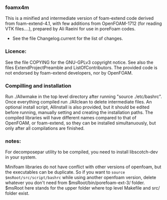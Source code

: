 ###  foamx4m
This is a minified and intermediate version of foam-extend code derived
from foam-extend-4.1, with few additions from OpenFOAM-1712 (for reading VTK files....), 
prepared by Ali Raeini for use in poreFoam codes.

* See the file Changelog.current for the list of changes.

### Licence: 
See the file COPYING for the GNU-GPLv3 copyright notice.
See also the files ExtendProjectPreamble and ListOfContributors.
The provided code is not endorsed by foam-extend developers, nor by OpenFOAM. 

### Compilling and installation
Run ./Allwmake in the top level directory after running "source ./etc/bashrc".
Once everything compiled run ./Allclean to delete intermediate files. 
An optional install script, Allinstall is also provided, but it should
be edited before running, manually setting and creating the installation paths.
The compiled libraries will have different names compared to that of OpenFOAM, 
or foam-extend, so they can be installed simultanuously, but only after all 
compilations are finished.


### notes:

For decomposepar utility to be compiled, you need to install 
libscotch-dev in your system.

Minifoam libraries do not have conflict with other versions of 
openfoam, but the executables  can be duplicate.  So if you want to 
`source $msRoot/src/script/bashrc`  while using another openfoam version, 
delete whatever you don't need from $msRoot/bin/porefoam-ext-3/ 
folder. $msRoot here stands for the upper folder where top level 
Makefile and src/ folder exist.


